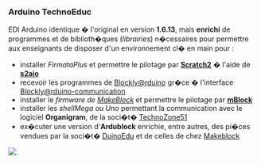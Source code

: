 ### Arduino TechnoEduc


EDI Arduino identique � l'original en version **1.6.13**, mais **enrichi** de programmes et de biblioth�ques (_librairies_) n�cessaires pour permettre aux enseignants de disposer d'un environnement cl� en main pour :
- installer _FirmataPlus_ et permettre le pilotage par **[Scratch2](http://scratch.mit.edu/)** � l'aide de **[s2aio](https://github.com/technologiescollege/s2aio-control-panel)**
- recevoir les programmes de [Blockly@rduino](https://github.com/technologiescollege/Blockly-at-rduino) gr�ce � l'interface [Blockly@rduino-communication](https://github.com/technologiescollege/Blockly-rduino-communication)
- installer le _firmware de [MakeBlock](http://www.makeblock.cc/)_ et permettre le pilotage par **[mBlock](http://mblock.cc)**
- installer les _shellMega ou Uno_ permettant la communication avec le logiciel **Organigram**, de la soci�t� [TechnoZone51](http://www.technozone51.fr/)
- ex�cuter une version d'**Ardublock** enrichie, entre autres, des pi�ces vendues par la soci�t� [DuinoEdu](http://www.duinoedu.com/) et de celles de chez [Makeblock](http://www.makeblock.cc/)

![](https://raw.githubusercontent.com/technologiescollege/arduino/master/lib/about.png)
